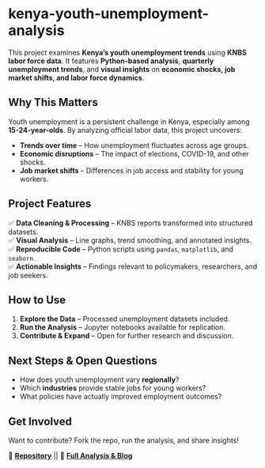 # kenya-youth-unemployment-analysis

This project examines **Kenya’s youth unemployment trends** using **KNBS labor force data**. It features **Python-based analysis**, **quarterly unemployment trends**, and **visual insights** on **economic shocks, job market shifts, and labor force dynamics**.

## Why This Matters  
Youth unemployment is a persistent challenge in Kenya, especially among **15-24-year-olds**. By analyzing official labor data, this project uncovers:  
- **Trends over time** – How unemployment fluctuates across age groups.  
- **Economic disruptions** – The impact of elections, COVID-19, and other shocks.  
- **Job market shifts** – Differences in job access and stability for young workers.  

## Project Features  
✅ **Data Cleaning & Processing** – KNBS reports transformed into structured datasets.  
✅ **Visual Analysis** – Line graphs, trend smoothing, and annotated insights.  
✅ **Reproducible Code** – Python scripts using `pandas`, `matplotlib`, and `seaborn`.  
✅ **Actionable Insights** – Findings relevant to policymakers, researchers, and job seekers.  

## How to Use  
1. **Explore the Data** – Processed unemployment datasets included.  
2. **Run the Analysis** – Jupyter notebooks available for replication.  
3. **Contribute & Expand** – Open for further research and discussion.  

## Next Steps & Open Questions  
- How does youth unemployment vary **regionally**?  
- Which **industries** provide stable jobs for young workers?  
- What policies have actually improved employment outcomes?  

## Get Involved  
Want to contribute? Fork the repo, run the analysis, and share insights!  

📂 **[Repository](https://github.com/JPMwangi/kenya-youth-unemployment-analysis)** ||
📄 **[Full Analysis & Blog](https://jpmwangimukuha.blogspot.com/2025/03/youth-unemployment-kenya-data-driven-approach.html)**
